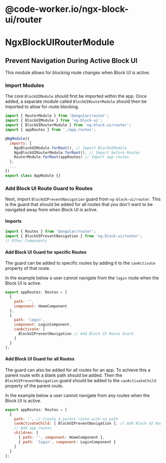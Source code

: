 # @code-worker.io/ngx-block-ui/router

# NgxBlockUIRouterModule

## Prevent Navigation During Active Block UI
This module allows for blocking route changes when Block UI is active.

### Import Modules
The core `BlockUIModule` should first be imported within the app. Once added, a separate module called `BlockUIRouterModule` should then be imported to allow for route blocking.

```js
import { RouterModule } from '@angular/router';
import { BlockUIModule } from 'ng-block-ui';
import { BlockUIRouterModule } from 'ng-block-ui/router';
import { appRoutes } from './app.routes';

@NgModule({
  imports: [
    NgxBlockUIModule.forRoot(), // Import BlockUIModule
    NgxBlockUIRouterModule.forRoot(), // Import before Routes
    RouterModule.forRoot(appRoutes) // Import app routes
  ],
  ...
})
export class AppModule {}
```

### Add Block UI Route Guard to Routes
Next, import `BlockUIPreventNavigation` guard from `ng-block-ui/router`. This is the guard that should be added for all routes that you don't want to be navigated away from when Block UI is active.

#### Imports
```js
import { Routes } from '@angular/router';
import { BlockUIPreventNavigation } from 'ng-block-ui/router';
// Other Components
```

#### Add Block UI Guard for specific Routes
The guard can be added to specific routes by adding it to the `canActivate` property of that route.

In the example below
a user cannot navigate from the `login` route when the Block UI is active.

```js
export appRoutes: Routes = [
  {
    path: '',
    component: HomeComponent
  },
  {
    path: 'login',
    component: LoginComponent,
    canActivate: [
      BlockUIPreventNavigation // Add Block UI Route Guard
    ]
  }
];
```

#### Add Block UI Guard for all Routes
The guard can also be added for all routes for an app. To achieve this a parent route with a blank path should be added. Then the `BlockUIPreventNavigation` guard should be added to the `canActivateChild` property of the parent route.

In the example below a user cannot navigate from any routes when the Block UI is active.

```js
export appRoutes: Routes = [
  {
    path: '', // Create a parent route with no path
    canActivateChild: [ BlockUIPreventNavigation ], // Add Block UI Route Guard
    // Add app routes
    children: [
      { path: '', component: HomeComponent },
      { path: 'login', component: LoginComponent }
    ]
  }
];
```

